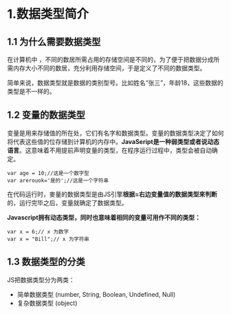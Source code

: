 # 1.数据类型简介

## 1.1 为什么需要数据类型

在计算机中 ，不同的数居所需占用的存储空间是不同的，为了便于把数据分成所需内存大小不同的数居，充分利用存储空间，于是定义了不同的数据类型。

简单来说，数据类型就是数据的类别型号。比如姓名“张三”，年龄18，这些数据的类型是不一样的。

## 1.2 变量的数据类型

变量是用来存储值的所在处，它们有名字和数据类型。变量的数据类型决定了如何将代表这些值的位存储到计算机的内存中。**JavaSeript是一种弱类型或者说动态语言**。这意味着不用提前声明变量的类型，在程序运行过程中，类型会被自动确定。

    var age = 10;//这是一个数字型
    var arerouok='是的';//这是一个字符串

在代码运行时，麥量的数据类型是由JS引擎**根据=右边变量值的数据类型來判断**的，运行完毕之后，变量就确定了数据类型。

**Javascript拥有动态类型，同时也意味着相同的变量可用作不同的类型：**

    var x = 6;// x 为数字
    var x = "Bill";// x 为字符串

## 1.3 数据类型的分类

JS把数据类型分为两类：

* 简单数据类型 (number, String, Boolean, Undefined, Null)
* 复杂数据类型 (object)

